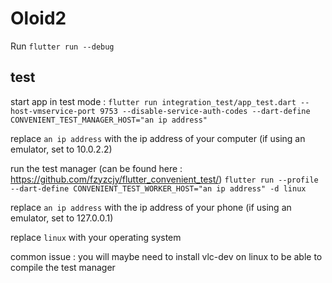 # Oloid2

Run `flutter run --debug`

## test

start app in test mode : `flutter run integration_test/app_test.dart --host-vmservice-port 9753 --disable-service-auth-codes --dart-define CONVENIENT_TEST_MANAGER_HOST="an ip address"`

replace `an ip address` with the ip address of your computer (if using an emulator, set to 10.0.2.2)

run the test manager (can be found here : https://github.com/fzyzcjy/flutter_convenient_test/)
`flutter run --profile --dart-define CONVENIENT_TEST_WORKER_HOST="an ip address" -d linux`

replace `an ip address` with the ip address of your phone (if using an emulator, set to 127.0.0.1)

replace `linux` with your operating system

common issue : you will maybe need to install vlc-dev on linux to be able to compile the test manager